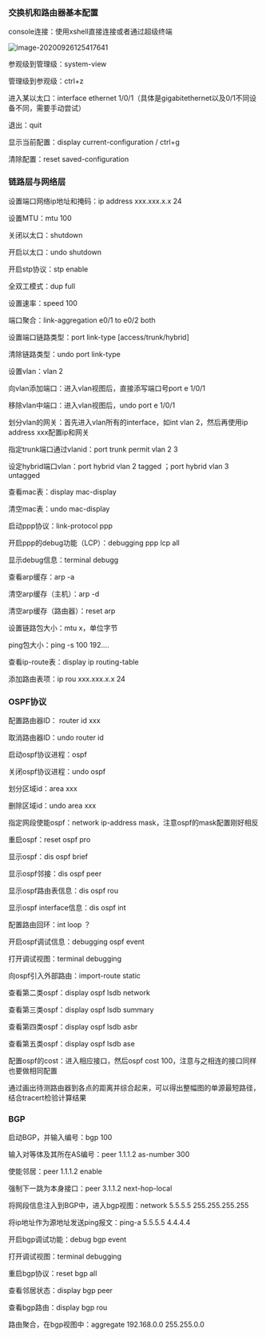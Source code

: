 ### 交换机和路由器基本配置

console连接：使用xshell直接连接或者通过超级终端

![image-20200926125417641](https://imagebag.oss-cn-chengdu.aliyuncs.com/img/image-20200926125417641.png)

参观级到管理级：system-view

管理级到参观级：ctrl+z

进入某以太口：interface ethernet 1/0/1（具体是gigabitethernet以及0/1不同设备不同，需要手动尝试）

退出：quit

显示当前配置：display current-configuration / ctrl+g

清除配置：reset saved-configuration 

### 链路层与网络层

设置端口网络ip地址和掩码：ip address xxx.xxx.x.x 24

设置MTU：mtu 100

关闭以太口：shutdown

开启以太口：undo shutdown

开启stp协议：stp enable

全双工模式：dup full

设置速率：speed 100

端口聚合：link-aggregation e0/1 to e0/2 both

设置端口链路类型：port link-type [access/trunk/hybrid]

清除链路类型：undo port link-type

设置vlan：vlan 2

向vlan添加端口：进入vlan视图后，直接添写端口号port e 1/0/1

移除vlan中端口：进入vlan视图后，undo port e 1/0/1

划分vlan的网关：首先进入vlan所有的interface，如int vlan 2，然后再使用ip address xxx配置ip和网关

指定trunk端口通过vlanid：port trunk permit vlan 2 3

设定hybrid端口vlan：port hybrid vlan 2 tagged  ；port hybrid vlan 3 untagged

查看mac表：display mac-display

清空mac表：undo mac-display

启动ppp协议：link-protocol ppp

开启ppp的debug功能（LCP）：debugging ppp lcp all

显示debug信息：terminal debugg

查看arp缓存：arp -a

清空arp缓存（主机）：arp -d

清空arp缓存（路由器）：reset arp

设置链路包大小：mtu x，单位字节

ping包大小：ping -s 100 192....

查看ip-route表：display ip routing-table

添加路由表项：ip rou xxx.xxx.x.x 24

### OSPF协议

配置路由器ID： router id xxx

取消路由器ID：undo router id

启动ospf协议进程：ospf

关闭ospf协议进程：undo ospf

划分区域id：area xxx

删除区域id：undo area xxx

指定网段使能ospf：network ip-address mask，注意ospf的mask配置刚好相反

重启ospf：reset ospf pro

显示ospf：dis ospf brief

显示ospf邻接：dis ospf peer

显示ospf路由表信息：dis ospf rou

显示ospf interface信息：dis ospf int

配置路由回环：int loop ？

开启ospf调试信息：debugging ospf event

打开调试视图：terminal debugging

向ospf引入外部路由：import-route static

查看第二类ospf：display ospf lsdb network

查看第三类ospf：display ospf lsdb summary

查看第四类ospf：display ospf lsdb asbr

查看第五类ospf：display ospf lsdb ase

配置ospf的cost：进入相应接口，然后ospf cost 100，注意与之相连的接口同样也要做相同配置

通过画出待测路由器到各点的距离并综合起来，可以得出整幅图的单源最短路径，结合tracert检验计算结果

### BGP

启动BGP，并输入编号：bgp 100

输入对等体及其所在AS编号：peer 1.1.1.2 as-number 300

使能邻居：peer 1.1.1.2 enable

强制下一跳为本身接口：peer 3.1.1.2 next-hop-local

将网段信息注入到BGP中，进入bgp视图：network 5.5.5.5 255.255.255.255

将ip地址作为源地址发送ping报文：ping-a 5.5.5.5 4.4.4.4

开启bgp调试功能：debug bgp event

打开调试视图：terminal debugging

重启bgp协议：reset bgp all

查看邻居状态：display bgp peer

查看bgp路由：display bgp rou

路由聚合，在bgp视图中：aggregate 192.168.0.0 255.255.0.0

